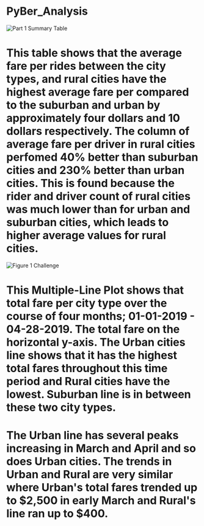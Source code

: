 # PyBer_Analysis

![Part 1 Summary Table](https://github.com/raven-rivas/PyBer_Analysis/blob/master/analysis/Challenge_figure_1.PNG)

# This table shows that the average fare per rides between the city types, and rural cities have the highest average fare per compared to the suburban and urban by approximately four dollars and 10 dollars respectively. The column of average fare per driver in rural cities perfomed 40% better than suburban cities and 230% better than urban cities. This is found because the rider and driver count of rural cities was much lower than for urban and suburban cities, which leads to higher average values for rural cities.


![Figure 1 Challenge](https://github.com/raven-rivas/PyBer_Analysis/blob/master/analysis/Challenge_figure2.png)

# This Multiple-Line Plot shows that total fare per city type over the course of four months; 01-01-2019 - 04-28-2019. The total fare on the horizontal y-axis. The Urban cities line shows that it has the highest total fares throughout this time period and Rural cities have the lowest. Suburban line is in between these two city types.
# The Urban line has several peaks increasing in March and April and so does Urban cities. The trends in Urban and Rural are very similar where Urban's total fares trended up to $2,500 in early March and Rural's line ran up to $400.

